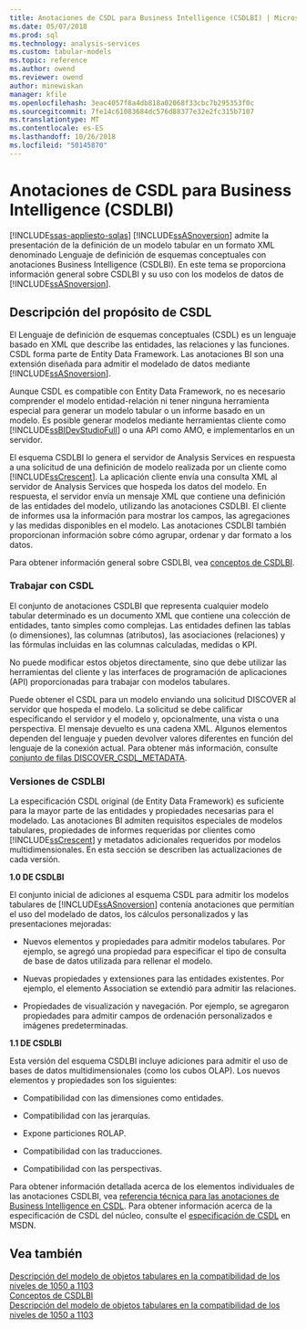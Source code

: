 ```yaml
---
title: Anotaciones de CSDL para Business Intelligence (CSDLBI) | Microsoft Docs
ms.date: 05/07/2018
ms.prod: sql
ms.technology: analysis-services
ms.custom: tabular-models
ms.topic: reference
ms.author: owend
ms.reviewer: owend
author: minewiskan
manager: kfile
ms.openlocfilehash: 3eac4057f8a4db818a02068f33cbc7b295353f0c
ms.sourcegitcommit: 7fe14c61083684dc576d88377e32e2fc315b7107
ms.translationtype: MT
ms.contentlocale: es-ES
ms.lasthandoff: 10/26/2018
ms.locfileid: "50145870"
---
```

# <a name="csdl-annotations-for-business-intelligence-csdlbi"></a>Anotaciones de CSDL para Business Intelligence (CSDLBI)
[!INCLUDE[ssas-appliesto-sqlas](../../includes/ssas-appliesto-sqlas.md)]
  [!INCLUDE[ssASnoversion](../../includes/ssasnoversion-md.md)] admite la presentación de la definición de un modelo tabular en un formato XML denominado Lenguaje de definición de esquemas conceptuales con anotaciones Business Intelligence (CSDLBI). En este tema se proporciona información general sobre CSDLBI y su uso con los modelos de datos de [!INCLUDE[ssASnoversion](../../includes/ssasnoversion-md.md)].  
  
## <a name="understanding-the-role-of-csdl"></a>Descripción del propósito de CSDL  
 El Lenguaje de definición de esquemas conceptuales (CSDL) es un lenguaje basado en XML que describe las entidades, las relaciones y las funciones. CSDL forma parte de Entity Data Framework. Las anotaciones BI son una extensión diseñada para admitir el modelado de datos mediante [!INCLUDE[ssASnoversion](../../includes/ssasnoversion-md.md)].  
  
 Aunque CSDL es compatible con Entity Data Framework, no es necesario comprender el modelo entidad-relación ni tener ninguna herramienta especial para generar un modelo tabular o un informe basado en un modelo. Es posible generar modelos mediante herramientas cliente como [!INCLUDE[ssBIDevStudioFull](../../includes/ssbidevstudiofull-md.md)] o una API como AMO, e implementarlos en un servidor.  
  
 El esquema CSDLBI lo genera el servidor de Analysis Services en respuesta a una solicitud de una definición de modelo realizada por un cliente como [!INCLUDE[ssCrescent](../../includes/sscrescent-md.md)]. La aplicación cliente envía una consulta XML al servidor de Analysis Services que hospeda los datos del modelo. En respuesta, el servidor envía un mensaje XML que contiene una definición de las entidades del modelo, utilizando las anotaciones CSDLBI. El cliente de informes usa la información para mostrar los campos, las agregaciones y las medidas disponibles en el modelo. Las anotaciones CSDLBI también proporcionan información sobre cómo agrupar, ordenar y dar formato a los datos.  
  
 Para obtener información general sobre CSDLBI, vea [conceptos de CSDLBI](https://docs.microsoft.com/bi-reference/csdl/csdlbi-concepts).  
  
### <a name="working-with-csdl"></a>Trabajar con CSDL  
 El conjunto de anotaciones CSDLBI que representa cualquier modelo tabular determinado es un documento XML que contiene una colección de entidades, tanto simples como complejas. Las entidades definen las tablas (o dimensiones), las columnas (atributos), las asociaciones (relaciones) y las fórmulas incluidas en las columnas calculadas, medidas o KPI.  
  
 No puede modificar estos objetos directamente, sino que debe utilizar las herramientas del cliente y las interfaces de programación de aplicaciones (API) proporcionadas para trabajar con modelos tabulares.  
  
 Puede obtener el CSDL para un modelo enviando una solicitud DISCOVER al servidor que hospeda el modelo. La solicitud se debe calificar especificando el servidor y el modelo y, opcionalmente, una vista o una perspectiva. El mensaje devuelto es una cadena XML. Algunos elementos dependen del lenguaje y pueden devolver valores diferentes en función del lenguaje de la conexión actual. Para obtener más información, consulte [conjunto de filas DISCOVER_CSDL_METADATA](https://docs.microsoft.com/bi-reference/schema-rowsets/xml/discover-csdl-metadata-rowset).  
  
### <a name="csdlbi-versions"></a>Versiones de CSDLBI  
 La especificación CSDL original (de Entity Data Framework) es suficiente para la mayor parte de las entidades y propiedades necesarias para el modelado. Las anotaciones BI admiten requisitos especiales de modelos tabulares, propiedades de informes requeridas por clientes como [!INCLUDE[ssCrescent](../../includes/sscrescent-md.md)] y metadatos adicionales requeridos por modelos multidimensionales. En esta sección se describen las actualizaciones de cada versión.  
  
 **1.0 DE CSDLBI**  
  
 El conjunto inicial de adiciones al esquema CSDL para admitir los modelos tabulares de [!INCLUDE[ssASnoversion](../../includes/ssasnoversion-md.md)] contenía anotaciones que permitían el uso del modelado de datos, los cálculos personalizados y las presentaciones mejoradas:  
  
-   Nuevos elementos y propiedades para admitir modelos tabulares. Por ejemplo, se agregó una propiedad para especificar el tipo de consulta de base de datos utilizada para rellenar el modelo.  
  
-   Nuevas propiedades y extensiones para las entidades existentes.  Por ejemplo, el elemento Association se extendió para admitir las relaciones.  
  
-   Propiedades de visualización y navegación. Por ejemplo, se agregaron propiedades para admitir campos de ordenación personalizados e imágenes predeterminadas.  
  
 **1.1 DE CSDLBI**  
  
 Esta versión del esquema CSDLBI incluye adiciones para admitir el uso de bases de datos multidimensionales (como los cubos OLAP). Los nuevos elementos y propiedades son los siguientes:  
  
-   Compatibilidad con las dimensiones como entidades.  
  
-   Compatibilidad con las jerarquías.  
  
-   Expone particiones ROLAP.  
  
-   Compatibilidad con las traducciones.  
  
-   Compatibilidad con las perspectivas.  
  
 Para obtener información detallada acerca de los elementos individuales de las anotaciones CSDLBI, vea [referencia técnica para las anotaciones de Business Intelligence en CSDL](https://docs.microsoft.com/bi-reference/csdl/technical-reference-for-bi-annotations-to-csdl). Para obtener información acerca de la especificación de CSDL del núcleo, consulte el [especificación de CSDL](http://go.microsoft.com/fwlink/?LinkId=205855) en MSDN.  
  
## <a name="see-also"></a>Vea también  
 [Descripción del modelo de objetos tabulares en la compatibilidad de los niveles de 1050 a 1103](../../analysis-services/tabular-model-programming-compatibility-levels-1050-1103/representation/understanding-tabular-object-model-at-levels-1050-through-1103.md)   
 [Conceptos de CSDLBI](https://docs.microsoft.com/bi-reference/csdl/csdlbi-concepts)   
 [Descripción del modelo de objetos tabulares en la compatibilidad de los niveles de 1050 a 1103](../../analysis-services/tabular-model-programming-compatibility-levels-1050-1103/representation/understanding-tabular-object-model-at-levels-1050-through-1103.md)  
  
  
